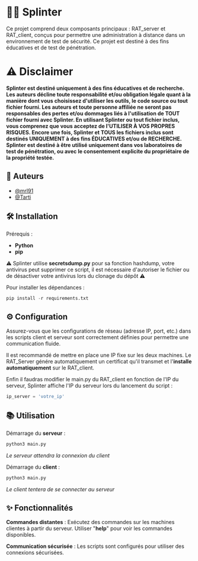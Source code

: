 
# 🕵️‍♂️ Splinter

Ce projet comprend deux composants principaux : RAT_server et RAT_client, conçus pour permettre une administration à distance dans un environnement de test de sécurité. Ce projet est destiné à des fins éducatives et de test de pénétration.

# ⚠️ Disclaimer

**Splinter est destiné uniquement à des fins éducatives et de recherche. Les auteurs décline toute responsabilité et/ou obligation légale quant à la manière dont vous choisissez d'utiliser les outils, le code source ou tout fichier fourni. Les auteurs et toute personne affiliée ne seront pas responsables des pertes et/ou dommages liés à l'utilisation de TOUT fichier fourni avec Splinter. En utilisant Splinter ou tout fichier inclus, vous comprenez que vous acceptez de l'UTILISER À VOS PROPRES RISQUES. Encore une fois, Splinter et TOUS les fichiers inclus sont destinés UNIQUEMENT à des fins ÉDUCATIVES et/ou de RECHERCHE. Splinter est destiné à être utilisé uniquement dans vos laboratoires de test de pénétration, ou avec le consentement explicite du propriétaire de la propriété testée.**


## 👥 Auteurs

- [@mrl91](https://github.com/mrl91)
- [@Tarti](https://github.com/JBRabiller)


## 🛠️ Installation

Prérequis :

- **Python**
- **pip**

⚠️ Splinter utilise **secretsdump.py** pour sa fonction hashdump, votre antivirus peut supprimer ce script, il est nécessaire d'autoriser le fichier ou de désactiver votre antivirus lors du clonage du dépôt ⚠️

Pour installer les dépendances :

```python
pip install -r requirements.txt
```

## ⚙️ Configuration
Assurez-vous que les configurations de réseau (adresse IP, port, etc.) dans les scripts client et serveur sont correctement définies pour permettre une communication fluide.

Il est recommandé de mettre en place une IP fixe sur les deux machines.
Le RAT_Server génére automatiquement un certificat qu'il transmet et l'**installe automatiquement** sur le RAT_client.

Enfin il faudras modifier le main.py du RAT_client en fonction de l'IP du serveur, Splinter affiche l'IP du serveur lors du lancement du script : 

```python
ip_server = 'votre_ip'
```

## 📚 Utilisation
Démarrage du **serveur** :

```python
python3 main.py
```
*Le serveur attendra la connexion du client*

Démarrage du **client** :
```python
python3 main.py
```
*Le client tentera de se connecter au serveur*

## ✨ Fonctionnalités
**Commandes distantes** : Exécutez des commandes sur les machines clientes à partir du serveur. Utiliser "**help**" pour voir les commandes disponibles.

**Communication sécurisée** : Les scripts sont configurés pour utiliser des connexions sécurisées.